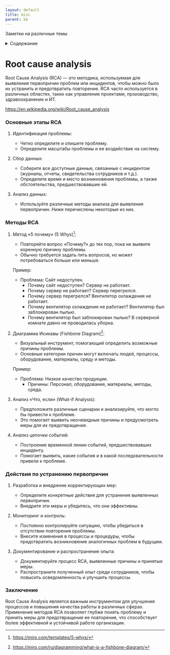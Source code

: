 ```yaml
---
layout: default
title: misc
parent: kb
---
```

Заметки на различные темы

<details close markdown="block">
  <summary>
    Содержание
  </summary>
  {: .text-delta }
1. TOC
{:toc}
</details>

# Root cause analysis
Root Cause Analysis (RCA) — это методика, используемая для выявления первопричин проблем или инцидентов, чтобы можно было их устранить и предотвратить повторение. RCA часто используется в различных областях, таких как управление проектами, производство, здравоохранение и ИТ.

<https://en.wikipedia.org/wiki/Root_cause_analysis>

### Основные этапы RCA

1. Идентификация проблемы:
   - Четко определите и опишите проблему.
   - Определите масштабы проблемы и ее воздействие на систему.

2. Сбор данных:
   - Соберите все доступные данные, связанные с инцидентом (журналы, отчеты, свидетельства сотрудников и т.д.).
   - Определите время и место возникновения проблемы, а также обстоятельства, предшествовавшие ей.

3. Анализ данных:
   - Используйте различные методы анализа для выявления первопричин. Ниже перечислены некоторые из них.

### Методы RCA

1. Метод «5 почему» (5 Whys)[^1]:
   - Повторяйте вопрос «Почему?» до тех пор, пока не выявите коренную причину проблемы.
   - Обычно требуется задать пять вопросов, но может потребоваться больше или меньше.

   Пример:
   - Проблема: Сайт недоступен.
     - Почему сайт недоступен? Сервер не работает.
     - Почему сервер не работает? Сервер перегрелся.
     - Почему сервер перегрелся? Вентилятор охлаждения не работает.
     - Почему вентилятор охлаждения не работает? Вентилятор был заблокирован пылью.
     - Почему вентилятор был заблокирован пылью? В серверной комнате давно не проводилась уборка.

2. Диаграмма Исикавы (Fishbone Diagram)[^2]:
   - Визуальный инструмент, помогающий определить возможные причины проблемы.
   - Основные категории причин могут включать людей, процессы, оборудование, материалы, среду и методы.

   Пример:
   - Проблема: Низкое качество продукции.
     - Причины: Персонал, оборудование, материалы, методы, среда.

3. Анализ «Что, если» (What-if Analysis):
   - Предположите различные сценарии и анализируйте, что могло бы привести к проблеме.
   - Это помогает выявить неочевидные причины и предусмотреть меры для их предотвращения.

4. Анализ цепочки событий:
   - Построение временной линии событий, предшествовавших инциденту.
   - Помогает выявить, какие события и в какой последовательности привели к проблеме.

### Действия по устранению первопричин

1. Разработка и внедрение корректирующих мер:
   - Определите конкретные действия для устранения выявленных первопричин.
   - Внедрите эти меры и убедитесь, что они эффективны.

2. Мониторинг и контроль:
   - Постоянно контролируйте ситуацию, чтобы убедиться в отсутствии повторения проблемы.
   - Внесите изменения в процессы и процедуры, чтобы предотвратить возникновение аналогичных проблем в будущем.

3. Документирование и распространение опыта:
   - Документируйте процесс RCA, выявленные причины и принятые меры.
   - Распространите полученный опыт среди сотрудников, чтобы повысить осведомленность и улучшить процессы.

### Заключение

Root Cause Analysis является важным инструментом для улучшения процессов и повышения качества работы в различных сферах. Применение методов RCA позволяет глубже понять проблему и принять меры для предотвращения ее повторения, что способствует более эффективной и устойчивой работе организации.

[^1]: <https://miro.com/templates/5-whys/>
[^2]: <https://miro.com/ru/diagramming/what-is-a-fishbone-diagram/>
